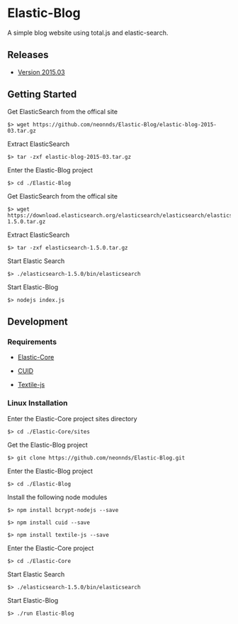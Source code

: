 # Elastic-Blog
A simple blog website using total.js and elastic-search.

## Releases

* [Version 2015.03](https://github.com/neonnds/Elastic-Blog/elastic-blog-2015-03.tar.gz)


## Getting Started

Get ElasticSearch from the offical site

    $> wget https://github.com/neonnds/Elastic-Blog/elastic-blog-2015-03.tar.gz
    
Extract ElasticSearch

    $> tar -zxf elastic-blog-2015-03.tar.gz
    
Enter the Elastic-Blog project

    $> cd ./Elastic-Blog

Get ElasticSearch from the offical site

    $> wget https://download.elasticsearch.org/elasticsearch/elasticsearch/elasticsearch-1.5.0.tar.gz
    
Extract ElasticSearch

    $> tar -zxf elasticsearch-1.5.0.tar.gz
    
Start Elastic Search

    $> ./elasticsearch-1.5.0/bin/elasticsearch

Start Elastic-Blog

    $> nodejs index.js


## Development

### Requirements

* [Elastic-Core](https://github.com/neonnds/Elastic-Core)

* [CUID](https://github.com/ericelliott/cuid)

* [Textile-js](https://github.com/borgar/textile-js)


### Linux Installation

Enter the Elastic-Core project sites directory

    $> cd ./Elastic-Core/sites

Get the Elastic-Blog project

    $> git clone https://github.com/neonnds/Elastic-Blog.git

Enter the Elastic-Blog project

    $> cd ./Elastic-Blog

Install the following node modules

    $> npm install bcrypt-nodejs --save
    
    $> npm install cuid --save
    
    $> npm install textile-js --save

Enter the Elastic-Core project

    $> cd ./Elastic-Core

Start Elastic Search

    $> ./elasticsearch-1.5.0/bin/elasticsearch

Start Elastic-Blog

    $> ./run Elastic-Blog
